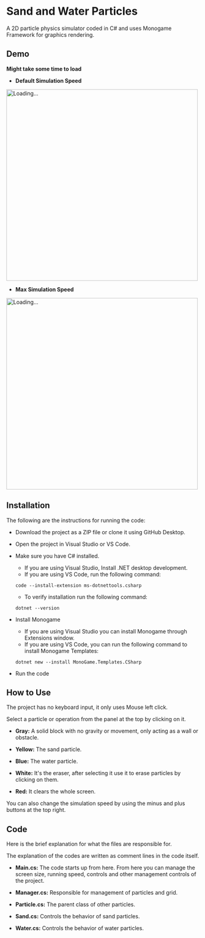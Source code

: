 # Sand and Water Particles

A 2D particle physics simulator coded in C# and uses Monogame Framework for graphics rendering.

## Demo

**Might take some time to load**

- **Default Simulation Speed**

<img src="https://github.com/user-attachments/assets/039c64e7-a2b6-49e9-9698-00ef4e50729e" alt="Loading..." width="500">

- **Max Simulation Speed**

<img src="https://github.com/user-attachments/assets/ca821a4b-3e7f-4162-bd79-8101803c43b7" alt="Loading..." width="500">

## Installation

The following are the instructions for running the code:

- Download the project as a ZIP file or clone it using GitHub Desktop.
- Open the project in Visual Studio or VS Code.
- Make sure you have C# installed.
  - If you are using Visual Studio, Install .NET desktop development.
  - If you are using VS Code, run the following command:
    
  ```
  code --install-extension ms-dotnettools.csharp
  ```
  
  - To verify installation run the following command:
    
  ```
  dotnet --version
  ```
  
- Install Monogame
  - If you are using Visual Studio you can install Monogame through Extensions window.
  - If you are using VS Code, you can run the following command to install Monogame Templates:
    
  ```
  dotnet new --install MonoGame.Templates.CSharp
  ```

- Run the code

## How to Use

The project has no keyboard input, it only uses Mouse left click.

Select a particle or operation from the panel at the top by clicking on it.

- **Gray:** A solid block with no gravity or movement, only acting as a wall or obstacle.
  
- **Yellow:** The sand particle.
  
- **Blue:** The water particle.
  
- **White:** It's the eraser, after selecting it use it to erase particles by clicking on them.
  
- **Red:** It clears the whole screen.  

You can also change the simulation speed by using the minus and plus buttons at the top right.

## Code

Here is the brief explanation for what the files are responsible for.  

The explanation of the codes are written as comment lines in the code itself.

- **Main.cs:** The code starts up from here. From here you can manage the screen size, running speed, controls and other management controls of the project.

- **Manager.cs:** Responsible for management of particles and grid.

- **Particle.cs:** The parent class of other particles.

- **Sand.cs:** Controls the behavior of sand particles.

- **Water.cs:** Controls the behavior of water particles.

